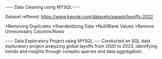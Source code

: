 ---- Data Cleaning using MYSQL----

Dataset reffered: https://www.kaggle.com/datasets/swaptr/layoffs-2022

*Removing Duplicates
*Standardizing Data
*Null/Blank Values
*Remove Unnecessary Columns/Rows

---- Data Exploratory Project using MYSQL ---
Conducted an SQL data exploratory project analyzing global layoffs from 2020 to 2023, identifying trends and insights through complex queries and data aggregation.
